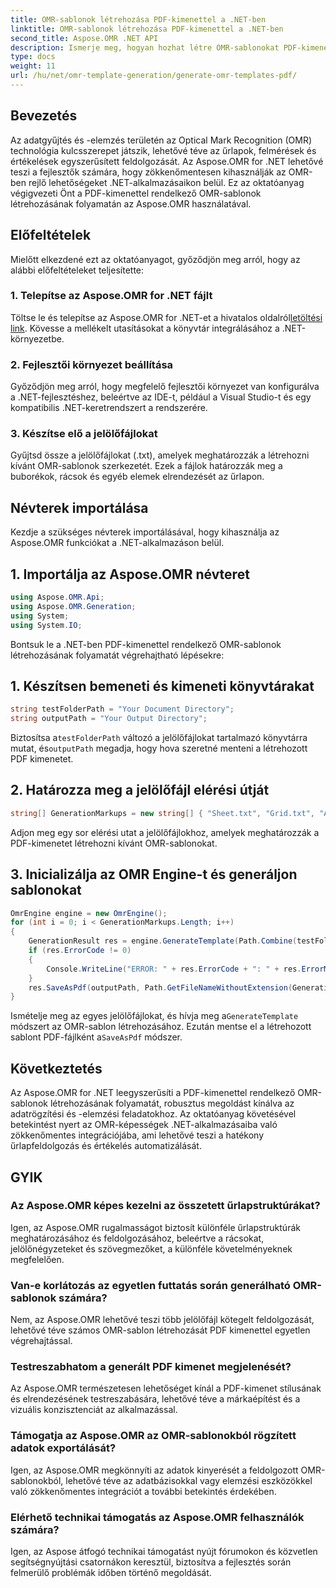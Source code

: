 ```yaml
---
title: OMR-sablonok létrehozása PDF-kimenettel a .NET-ben
linktitle: OMR-sablonok létrehozása PDF-kimenettel a .NET-ben
second_title: Aspose.OMR .NET API
description: Ismerje meg, hogyan hozhat létre OMR-sablonokat PDF-kimenettel .NET-ben az Aspose.OMR segítségével az egyszerűsített űrlapfeldolgozás és értékelés automatizálása érdekében.
type: docs
weight: 11
url: /hu/net/omr-template-generation/generate-omr-templates-pdf/
---
```

## Bevezetés
Az adatgyűjtés és -elemzés területén az Optical Mark Recognition (OMR) technológia kulcsszerepet játszik, lehetővé téve az űrlapok, felmérések és értékelések egyszerűsített feldolgozását. Az Aspose.OMR for .NET lehetővé teszi a fejlesztők számára, hogy zökkenőmentesen kihasználják az OMR-ben rejlő lehetőségeket .NET-alkalmazásaikon belül. Ez az oktatóanyag végigvezeti Önt a PDF-kimenettel rendelkező OMR-sablonok létrehozásának folyamatán az Aspose.OMR használatával.
## Előfeltételek
Mielőtt elkezdené ezt az oktatóanyagot, győződjön meg arról, hogy az alábbi előfeltételeket teljesítette:
### 1. Telepítse az Aspose.OMR for .NET fájlt
Töltse le és telepítse az Aspose.OMR for .NET-et a hivatalos oldalról[letöltési link](https://releases.aspose.com/omr/net/). Kövesse a mellékelt utasításokat a könyvtár integrálásához a .NET-környezetbe.
### 2. Fejlesztői környezet beállítása
Győződjön meg arról, hogy megfelelő fejlesztői környezet van konfigurálva a .NET-fejlesztéshez, beleértve az IDE-t, például a Visual Studio-t és egy kompatibilis .NET-keretrendszert a rendszerére.
### 3. Készítse elő a jelölőfájlokat
Gyűjtsd össze a jelölőfájlokat (.txt), amelyek meghatározzák a létrehozni kívánt OMR-sablonok szerkezetét. Ezek a fájlok határozzák meg a buborékok, rácsok és egyéb elemek elrendezését az űrlapon.
## Névterek importálása
Kezdje a szükséges névterek importálásával, hogy kihasználja az Aspose.OMR funkciókat a .NET-alkalmazáson belül.
## 1. Importálja az Aspose.OMR névteret
```csharp
using Aspose.OMR.Api;
using Aspose.OMR.Generation;
using System;
using System.IO;
```
Bontsuk le a .NET-ben PDF-kimenettel rendelkező OMR-sablonok létrehozásának folyamatát végrehajtható lépésekre:
## 1. Készítsen bemeneti és kimeneti könyvtárakat
```csharp
string testFolderPath = "Your Document Directory";
string outputPath = "Your Output Directory";
```
 Biztosítsa a`testFolderPath` változó a jelölőfájlokat tartalmazó könyvtárra mutat, és`outputPath` megadja, hogy hova szeretné menteni a létrehozott PDF kimenetet.
## 2. Határozza meg a jelölőfájl elérési útját
```csharp
string[] GenerationMarkups = new string[] { "Sheet.txt", "Grid.txt", "AsposeTest.txt" };
```
Adjon meg egy sor elérési utat a jelölőfájlokhoz, amelyek meghatározzák a PDF-kimenetet létrehozni kívánt OMR-sablonokat.
## 3. Inicializálja az OMR Engine-t és generáljon sablonokat
```csharp
OmrEngine engine = new OmrEngine();
for (int i = 0; i < GenerationMarkups.Length; i++)
{
    GenerationResult res = engine.GenerateTemplate(Path.Combine(testFolderPath, GenerationMarkups[i]));
    if (res.ErrorCode != 0)
    {
        Console.WriteLine("ERROR: " + res.ErrorCode + ": " + res.ErrorMessage);
    }
    res.SaveAsPdf(outputPath, Path.GetFileNameWithoutExtension(GenerationMarkups[i]));
}
```
 Ismételje meg az egyes jelölőfájlokat, és hívja meg a`GenerateTemplate` módszert az OMR-sablon létrehozásához. Ezután mentse el a létrehozott sablont PDF-fájlként a`SaveAsPdf` módszer.
## Következtetés
Az Aspose.OMR for .NET leegyszerűsíti a PDF-kimenettel rendelkező OMR-sablonok létrehozásának folyamatát, robusztus megoldást kínálva az adatrögzítési és -elemzési feladatokhoz. Az oktatóanyag követésével betekintést nyert az OMR-képességek .NET-alkalmazásaiba való zökkenőmentes integrációjába, ami lehetővé teszi a hatékony űrlapfeldolgozás és értékelés automatizálását.
## GYIK
### Az Aspose.OMR képes kezelni az összetett űrlapstruktúrákat?
Igen, az Aspose.OMR rugalmasságot biztosít különféle űrlapstruktúrák meghatározásához és feldolgozásához, beleértve a rácsokat, jelölőnégyzeteket és szövegmezőket, a különféle követelményeknek megfelelően.
### Van-e korlátozás az egyetlen futtatás során generálható OMR-sablonok számára?
Nem, az Aspose.OMR lehetővé teszi több jelölőfájl kötegelt feldolgozását, lehetővé téve számos OMR-sablon létrehozását PDF kimenettel egyetlen végrehajtással.
### Testreszabhatom a generált PDF kimenet megjelenését?
Az Aspose.OMR természetesen lehetőséget kínál a PDF-kimenet stílusának és elrendezésének testreszabására, lehetővé téve a márkaépítést és a vizuális konzisztenciát az alkalmazással.
### Támogatja az Aspose.OMR az OMR-sablonokból rögzített adatok exportálását?
Igen, az Aspose.OMR megkönnyíti az adatok kinyerését a feldolgozott OMR-sablonokból, lehetővé téve az adatbázisokkal vagy elemzési eszközökkel való zökkenőmentes integrációt a további betekintés érdekében.
### Elérhető technikai támogatás az Aspose.OMR felhasználók számára?
Igen, az Aspose átfogó technikai támogatást nyújt fórumokon és közvetlen segítségnyújtási csatornákon keresztül, biztosítva a fejlesztés során felmerülő problémák időben történő megoldását.